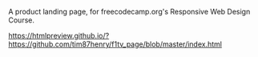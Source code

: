 
A product landing page, for freecodecamp.org's Responsive Web Design Course.

https://htmlpreview.github.io/?https://github.com/tim87henry/f1tv_page/blob/master/index.html
